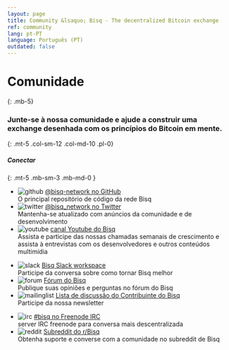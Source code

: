 ```yaml
---
layout: page
title: Community &lsaquo; Bisq - The decentralized Bitcoin exchange
ref: community
lang: pt-PT
language: Português (PT)
outdated: false
---
```

# Comunidade
{: .mb-5}

### Junte-se à nossa comunidade e ajude a construir uma exchange desenhada com os princípios do Bitcoin em mente.
{: .mt-5 .col-sm-12 .col-md-10 .pl-0}



##### Conectar
{: .mt-5 .mb-sm-3 .mb-md-0 }

<div class="row mb-sm-4 mb-md-0">

  <ul class="mt-sm-0 mb-0 mt-md-3 mb-md-5 community-links grey col-sm-12 col-md-4 pr-3">
    <li><img src="../../images/community/github.svg" alt="github"> <a href="https://github.com/bisq-network">@bisq-network no GitHub</a><br>O principal repositório de código da rede Bisq</li>
    <li><img src="../../images/community/twitter.svg" alt="twitter"> <a href="https://twitter.com/bisq_network">@bisq_network no Twitter</a><br>Mantenha-se atualizado com anúncios da comunidade e de desenvolvimento</li>
    <li><img src="../../images/community/youtube.svg" alt="youtube"> <a href="https://www.youtube.com/c/bisq-network">canal Youtube do Bisq</a><br>Assista e participe das nossas chamadas semanais de crescimento e assista à entrevistas com os desenvolvedores e outros conteúdos multimídia</li>
  </ul>
  <ul class="mt-sm-0 mb-0 mt-md-3 mb-md-5 community-links grey col-sm-12 col-md-4 pr-3">
    <li><img src="../../images/community/slack.svg" alt="slack"> <a href="https://bisq.network/slack-invite">Bisq Slack workspace</a><br>Participe da conversa sobre como tornar Bisq melhor</li>
    <li><img src="../../images/community/forum.svg" alt="forum"> <a href="https://bisq.community">Fórum do Bisq</a><br>Publique suas opiniões e perguntas no fórum do Bisq</li>
    <li><img src="../../images/community/mailinglist.svg" alt="mailinglist"> <a href="https://lists.bisq.network/listinfo/bisq-contrib">Lista de discussão do Contribuinte do Bisq</a><br>Participe da nossa newsletter</li>
  </ul>
  <ul class="mt-sm-0 mb-0 mt-md-3 mb-md-5 community-links grey col-sm-12 col-md-4 pr-3">
    <li><img src="../../images/community/irc.svg" alt="irc"> <a href="https://webchat.freenode.net/?channels=bisq">#bisq no Freenode IRC</a><br>server IRC freenode para conversa mais descentralizada</li>
    <li><img src="../../images/community/reddit.svg" alt="reddit"> <a href="https://www.reddit.com/r/bisq">Subreddit do r/Bisq</a><br>Obtenha suporte e converse com a comunidade no subreddit de Bisq</li>
  </ul>
</div>
